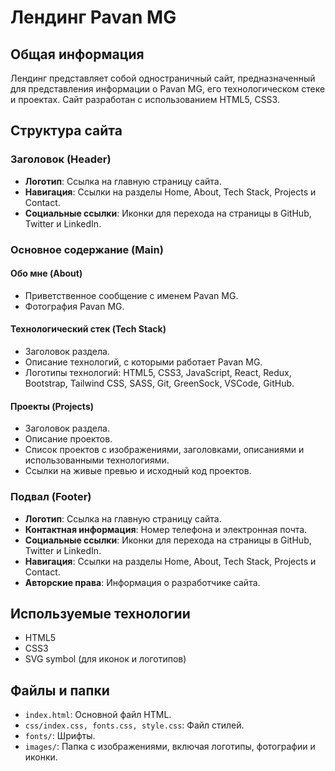 # Лендинг Pavan MG

## Общая информация

Лендинг представляет собой одностраничный сайт, предназначенный для представления информации о Pavan MG, его технологическом стеке и проектах. Сайт разработан с использованием HTML5, CSS3.

## Структура сайта

### Заголовок (Header)

- **Логотип**: Ссылка на главную страницу сайта.
- **Навигация**: Ссылки на разделы Home, About, Tech Stack, Projects и Contact.
- **Социальные ссылки**: Иконки для перехода на страницы в GitHub, Twitter и LinkedIn.

### Основное содержание (Main)

#### Обо мне (About)

- Приветственное сообщение с именем Pavan MG.
- Фотография Pavan MG.

#### Технологический стек (Tech Stack)

- Заголовок раздела.
- Описание технологий, с которыми работает Pavan MG.
- Логотипы технологий: HTML5, CSS3, JavaScript, React, Redux, Bootstrap, Tailwind CSS, SASS, Git, GreenSock, VSCode, GitHub.

#### Проекты (Projects)

- Заголовок раздела.
- Описание проектов.
- Список проектов с изображениями, заголовками, описаниями и использованными технологиями.
- Ссылки на живые превью и исходный код проектов.

### Подвал (Footer)

- **Логотип**: Ссылка на главную страницу сайта.
- **Контактная информация**: Номер телефона и электронная почта.
- **Социальные ссылки**: Иконки для перехода на страницы в GitHub, Twitter и LinkedIn.
- **Навигация**: Ссылки на разделы Home, About, Tech Stack, Projects и Contact.
- **Авторские права**: Информация о разработчике сайта.

## Используемые технологии

- HTML5
- CSS3
- SVG symbol (для иконок и логотипов)

## Файлы и папки

- `index.html`: Основной файл HTML.
- `css/index.css, fonts.css, style.css`: Файл стилей.
- `fonts/`: Шрифты.
- `images/`: Папка с изображениями, включая логотипы, фотографии и иконки.

